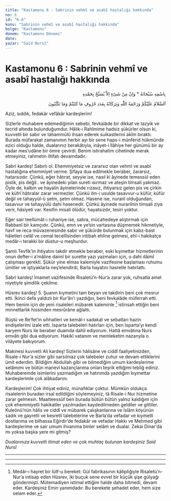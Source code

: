 ```yaml
---
title: "Kastamonu 6 : Sabrinin vehmî ve asabî hastalığı hakkında"
no: 6
id: "K-6"
konu: "Sabrinin vehmî ve asabî hastalığı hakkında"
bolge: "Kastamonu"
donem: "Kastamonu Dönemi"
date: 
yazar: "Said Nursî"
---
```


# Kastamonu 6 : Sabrinin vehmî ve asabî hastalığı hakkında

<p class="arabic" dir="rtl" title="Meal: “Subhân Allah’ın adıyla” * “Hiçbir şey yoktur ki O'nu hamd ile tesbih etmesin” [İsrâ 17:44]">بِاسْمِهِ سُبْحَانَهُ * وَاِنْ مِنْ شَىْءٍ اِلاَّ يُسَبِّحُ بِحَمْدِهِ</p>

<p class="arabic" dir="rtl" title="Meal: “Yazdığınız ve yazacağınız harfler adedince Allah’ın selâmı, rahmeti ve bereketleri üzerinize olsun.”">اَلسَّلاَمُ عَلَيْكُمْ وَرَحْمَةُ اللّٰهِ وَبَرَكَاتُهُ بِعَدَدِ حُرُوفِ مَا كَتَبْتُمْ وَمَا تَكْتُبُونَ</p>

Aziz, sıddık, fedakâr vefâkâr kardeşlerim!

Sizlerle muhabere edemediğimin sebebi, fevkalâde bir dikkat ve tazyik ve tecrid altında bulunduğumdur. Hâlık-ı Rahîmime hadsiz şükürler olsun ki, kuvvetli bir sabır ve tahammülü ihsan ederek suikastlerini akîm bıraktı. Burada müfarakat zamanımın herbir ayı bir sene haps-i münferid hükmünde ezici olduğu halde, dualarınız berakâtıyla, inâyet-i İlâhiye her günümü bir ay kadar mes’udâne bir ömre çevirdi. Benim istirahatim cihetinde merak etmeyiniz, rahmetin iltifatı devamdadır.

Sabri kardeş! Sabırlı ol. Ehemmiyetsiz ve zararsız olan vehmî ve asabî hastalığına ehemmiyet verme. Şifaya dua edilmekle beraber, zararsız, hatarsızdır. Çünkü, eğer hâtırat, seyyie ise, nasıl ki âyinede temessül eden pislik, pis değil.. ve âyinedeki yılan sureti ısırmaz ve ateşin timsali yakmaz. Öyle de, kalbin ve hayalin âyinelerinde rızasız, ihtiyarsız gelen pis ve çirkin ve küfrî hâtıralar zarar vermezler. Çünkü ilm-i usulde tasavvur-u küfür, küfür değil ve tahayyül-ü şetm, şetm olmaz. Hasene ise, nuranî olduğundan, tasavvur ve tahayyülü dahi hasenedir. Çünkü âyinede nuranînin timsali ziya verir, hâsiyeti var. Kesifin misali ölüdür, hayatsızdır, tesiri yoktur.

Eğer sair teellümât-ı ruhaniye ise, sabra, mücahedeye alıştırmak için Rabbanî bir kamçıdır. Çünkü, emn ve ye’sin vartasına düşmemek hikmetiyle, havf ve reca müvazenesinde sabır ve şükürde bulunmak için kabz-bast hâletleri celâl ve cemal tecellîsinden intibah ehline gelmesi, ehl-i hakikatçe medâr-ı terakki bir düstur-u meşhurdur.

Şamlı Tevfik’in ihtiyatını takdir etmekle beraber, eski kıymettar hizmetlerinin onun defter-i a’mâline daimî bir surette yazı yazmaları için, o dahi dâimî çalışması gerekti. Şükür yine elmas kalemiyle vazifesine başlaması ruhumu ümitler ve iştiyaklarla neş’elendirdi, Barla hayatını hasretle hatırlattı.

Sabri kardeş! İmamet vazifesinde Risaletü’n-Nur’a zarar yok, ruhsatla amel niyetiyle şimdilik çekilme.

Hüsrev kardeş! 5. Şuanın kıymetini tam beyan ve takdirin beni çok mesrur etti. İkinci defa yaldızlı bir Kur’ân’ı yazdığın, beni fevkalâde müferrah etti. Hem benim için de yeni risaleleri mübarek kaleminle [^1] istinsah ettiğin beni minnettarlık hissinden mesrûrâne ağlattı.

Rüştü ve Re’fet’in sıhhatleri ve kemâl-i sadakat ve sebatları hazin endişelerimi izale etti. Isparta talebeleri hatırları için, ben Isparta’yı kendi karyem Nurs ile beraber duamda dahil ediyorum. Hattâ emvâtına Nurs emvâtı gibi dua ediyorum. Hakikî vatanım ve memleketim nazarıyla o vilâyete bakıyorum.

Makinesi kuvvetli Ali kardeş! Sizlerin hâlisâne ve ciddî faaliyetinizden, Risale-i Nur’a sizler gibi sarsılmaz çok talebeler zuhur ve devam ettiklerini ümit ederdim. Bildiğim Abdullah gibi ve bilmediğim umum kardeşlerime selâmımı ve bütün manevî kazançlarıma onları teşrik ettiğimi tebliğ ediniz. Muhaberemde isimlerini yazmadığım ve hatırımda yazdığım kıymettar kardeşlerimle çok alâkadarım.

Kardeşlerim! Çok ihtiyat ediniz, münafıklar çoktur. Mümkün oldukça risalelerin buradan irsal edildiğini söylemeyiniz, tâ Risale-i Nur hizmetine zarar gelmesin. Maatteessüf ben burada bütün bütün yalnız kaldığım için çok ehemmiyetli hakikatler yazılmadan kaydedilmeden geldiler ve gittiler. Kuleönü’nün hâlis ve ciddî ve mübarek çalışkanlarına ve İslâm köyünün sadık ve gayretli ve kesretli talebelerine ve Barla’da vefadar ve kıymetli dostlarıma ve bilhassa Eğirdir’de fedakâr ve vefadar Hakkı ve Mehmed gibi kardeşlerime ve sair umum ihvanıma binler selâm ve dualar. Zekai Dinar'da mı yoksa başka yere mi gitmiş?

*Dualarınıza kuvvetli itimat eden*
*ve çok muhtaç bulunan kardeşiniz*
*Said Nursî*

***

***
[^1]: Medâr-ı hayret bir lütf-u bereket: Gül fabrikasının kâtipliğiyle Risaletü’n-Nur’a intisap eden Hüsrev, iki buçuk sene evvel bir küçük şişe gülyağı göndermişti. Mütemadiyen istimal ettiğim halde daha bitmedi, devam eder. Kardeşiniz Emin yanımdadır. Bu berekete şehadet eder, hem size selam eder.
[^2]: Ayetü'l Kübra'nın 3. Menzilinin başında Ahmed Farukî Risaletü'n Nur hakkında demiş ki; "Mütekellimînden biri gelecek, bütün hakaik-i imaniyeyi kemal-i vüzuh ile beyan ve ispat edecek"... Bir haşiye var, sizdeki risalede var mıdır? "Belki o adamım (Haşiye) diye iman ve tevhid..." satırında: [Haşiye: Zaman ispat etti ki, o adam, adam değil, belki Risale-i Nur’dur. Ehl-i keşif Risale-i Nur’u ehemmiyetsiz olan tercümanı sûretinde keşiflerinde müşahede etmişler, “bir adam” demişler.]
